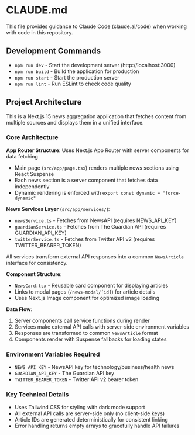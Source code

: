 # CLAUDE.md

This file provides guidance to Claude Code (claude.ai/code) when working with code in this repository.

## Development Commands

- `npm run dev` - Start the development server (http://localhost:3000)
- `npm run build` - Build the application for production
- `npm run start` - Start the production server
- `npm run lint` - Run ESLint to check code quality

## Project Architecture

This is a Next.js 15 news aggregation application that fetches content from multiple sources and displays them in a unified interface.

### Core Architecture

**App Router Structure**: Uses Next.js App Router with server components for data fetching
- Main page (`src/app/page.tsx`) renders multiple news sections using React Suspense
- Each news section is a server component that fetches data independently
- Dynamic rendering is enforced with `export const dynamic = "force-dynamic"`

**News Services Layer** (`src/app/services/`):
- `newsService.ts` - Fetches from NewsAPI (requires NEWS_API_KEY)
- `guardianService.ts` - Fetches from The Guardian API (requires GUARDIAN_API_KEY) 
- `twitterService.ts` - Fetches from Twitter API v2 (requires TWITTER_BEARER_TOKEN)

All services transform external API responses into a common `NewsArticle` interface for consistency.

**Component Structure**:
- `NewsCard.tsx` - Reusable card component for displaying articles
- Links to modal pages (`/news-modal/[id]`) for article details
- Uses Next.js Image component for optimized image loading

**Data Flow**:
1. Server components call service functions during render
2. Services make external API calls with server-side environment variables
3. Responses are transformed to common `NewsArticle` format
4. Components render with Suspense fallbacks for loading states

### Environment Variables Required

- `NEWS_API_KEY` - NewsAPI key for technology/business/health news
- `GUARDIAN_API_KEY` - The Guardian API key  
- `TWITTER_BEARER_TOKEN` - Twitter API v2 bearer token

### Key Technical Details

- Uses Tailwind CSS for styling with dark mode support
- All external API calls are server-side only (no client-side keys)
- Article IDs are generated deterministically for consistent linking
- Error handling returns empty arrays to gracefully handle API failures